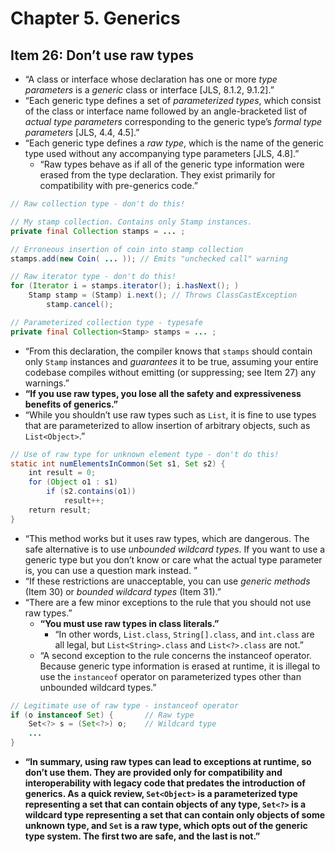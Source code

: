 # Chapter 5. Generics

## Item 26: Don’t use raw types

* “A class or interface whose declaration has one or more *type parameters* is a *generic* class or interface [JLS, 8.1.2, 9.1.2].”
* “Each generic type defines a set of *parameterized types*, which consist of the class or interface name followed by an angle-bracketed list of *actual type parameters* corresponding to the generic type’s *formal type parameters* [JLS, 4.4, 4.5].”
* “Each generic type defines a *raw type*, which is the name of the generic type used without any accompanying type parameters [JLS, 4.8].”
  * “Raw types behave as if all of the generic type information were erased from the type declaration. They exist primarily for compatibility with pre-generics code.”

```java
// Raw collection type - don't do this!

// My stamp collection. Contains only Stamp instances.
private final Collection stamps = ... ;

// Erroneous insertion of coin into stamp collection
stamps.add(new Coin( ... )); // Emits "unchecked call" warning

// Raw iterator type - don't do this!
for (Iterator i = stamps.iterator(); i.hasNext(); )
    Stamp stamp = (Stamp) i.next(); // Throws ClassCastException
        stamp.cancel();
```

```java
// Parameterized collection type - typesafe
private final Collection<Stamp> stamps = ... ;
```

* “From this declaration, the compiler knows that `stamps` should contain only `Stamp` instances and *guarantees* it to be true, assuming your entire codebase compiles without emitting (or suppressing; see Item 27) any warnings.”
* **“If you use raw types, you lose all the safety and expressiveness benefits of generics.”**
* “While you shouldn’t use raw types such as `List`, it is fine to use types that are parameterized to allow insertion of arbitrary objects, such as `List<Object>`.”


```java
// Use of raw type for unknown element type - don't do this!
static int numElementsInCommon(Set s1, Set s2) {
    int result = 0;
    for (Object o1 : s1)
        if (s2.contains(o1))
            result++;
    return result;
}
```

* “This method works but it uses raw types, which are dangerous. The safe alternative is to use *unbounded wildcard types*. If you want to use a generic type but you don’t know or care what the actual type parameter is, you can use a question mark instead. ”
* “If these restrictions are unacceptable, you can use *generic methods* (Item 30) or *bounded wildcard types* (Item 31).”
* “There are a few minor exceptions to the rule that you should not use raw types.”
  * **“You must use raw types in class literals.”**
    * “In other words, `List.class`, `String[].class`, and `int.class` are all legal, but `List<String>.class` and `List<?>.class` are not.”
  * “A second exception to the rule concerns the instanceof operator. Because generic type information is erased at runtime, it is illegal to use the `instanceof` operator on parameterized types other than unbounded wildcard types.”

```java
// Legitimate use of raw type - instanceof operator
if (o instanceof Set) {       // Raw type
    Set<?> s = (Set<?>) o;    // Wildcard type
    ...
}
```

* **“In summary, using raw types can lead to exceptions at runtime, so don’t use them. They are provided only for compatibility and interoperability with legacy code that predates the introduction of generics. As a quick review, `Set<Object>` is a parameterized type representing a set that can contain objects of any type, `Set<?>` is a wildcard type representing a set that can contain only objects of some unknown type, and `Set` is a raw type, which opts out of the generic type system. The first two are safe, and the last is not.”**

